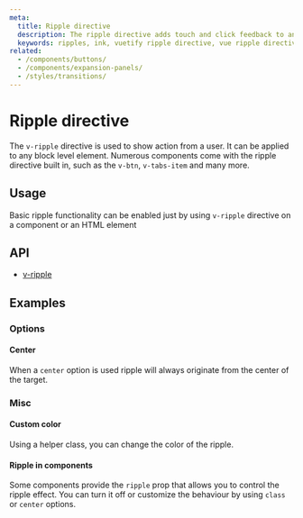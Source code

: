 ```yaml
---
meta:
  title: Ripple directive
  description: The ripple directive adds touch and click feedback to any element in the form of a water ripple.
  keywords: ripples, ink, vuetify ripple directive, vue ripple directive
related:
  - /components/buttons/
  - /components/expansion-panels/
  - /styles/transitions/
---
```


# Ripple directive

The `v-ripple` directive is used to show action from a user. It can be applied to any block level element. Numerous components come with the ripple directive built in, such as the `v-btn`, `v-tabs-item` and many more.

<entry-ad />

## Usage

Basic ripple functionality can be enabled just by using `v-ripple` directive on a component or an HTML element

<example file="v-ripple/usage" />

## API

- [v-ripple](../../api/v-ripple)

## Examples

### Options

#### Center

When a `center` option is used ripple will always originate from the center of the target.

<example file="v-ripple/option-center" />

### Misc

#### Custom color

Using a helper class, you can change the color of the ripple.

<example file="v-ripple/misc-custom-color" />


#### Ripple in components

Some components provide the `ripple` prop that allows you to control the ripple effect. You can turn it off or customize the behaviour by using `class` or `center` options.

<example file="v-ripple/misc-ripple-in-components" />

<backmatter />
